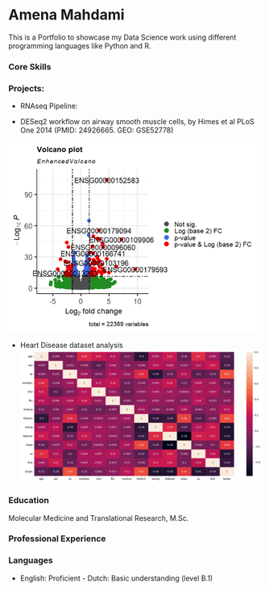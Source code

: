 # Amena Mahdami 
This is a Portfolio to showcase my Data Science work using different programming languages like Python and R.

### Core Skills

### Projects:
- RNAseq Pipeline:
  
- DESeq2 workflow on airway smooth muscle cells, by Himes et al PLoS One 2014
(PMID: 24926665. GEO: GSE52778)

![Differential Gene Expression Volcano Plot](assets/img/Volcano_plot_airway.png)
  
- Heart Disease dataset analysis
![Heart Disease Correlation Matrix Heatmap](assets/img/heart_disease_correlationmatrix_heatmap.png)


### Education
Molecular Medicine and Translational Research, M.Sc. 

### Professional Experience


### Languages
- English: Proficient 					- Dutch: Basic understanding (level B.1)
